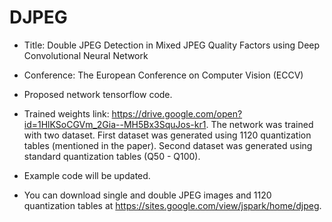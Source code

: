 # DJPEG
- Title: Double JPEG Detection in Mixed JPEG Quality Factors using Deep Convolutional Neural Network

- Conference: The European Conference on Computer Vision (ECCV)

- Proposed network tensorflow code.

- Trained weights link: https://drive.google.com/open?id=1HlKSoCGVm_2Gia--MH5Bx3SquJos-kr1.
The network was trained with two dataset. 
First dataset was generated using 1120 quantization tables (mentioned in the paper). 
Second dataset was generated using standard quantization tables (Q50 - Q100).


- Example code will be updated.

- You can download single and double JPEG images and 1120 quantization tables at https://sites.google.com/view/jspark/home/djpeg.
